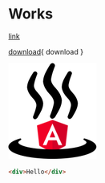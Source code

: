 # Works

[link](./logo.png)

[download](./logo.png){ download }

![image](./logo.png)

```html { run .testing } 
<div>Hello</div>
```

<!-- [[include path="a.md" codeblock="md" class="linenos" mark="3-4"]]

[[include path="b.md" codeblock="md"]] -->